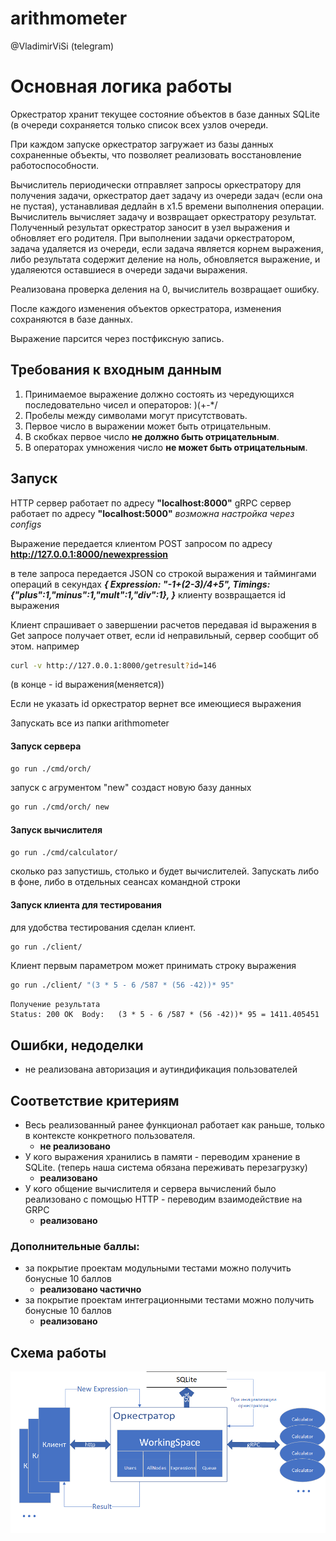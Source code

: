 # arithmometer
@VladimirViSi (telegram)

# Основная логика работы
Оркестратор хранит текущее состояние объектов в базе данных SQLite (в очереди сохраняется 
только список всех узлов очереди.

При каждом запуске оркестратор загружает из базы данных сохраненные объекты, что позволяет 
реализовать восстановление работоспособности.


Вычислитель периодически отправляет запросы оркестратору для получения задачи, оркестратор
дает задачу из очереди задач (если она не пустая), устанавливая дедлайн в х1.5 времени выполнения
операции. Вычислитель вычисляет задачу и возвращает оркестратору результат.
Полученный результат оркестратор заносит в узел выражения и обновляет его родителя.
При выполнении задачи оркестратором, задача удаляется из очереди, если задача является корнем выражения,
либо результата содержит деление на ноль, обновляется выражение, и удаляеются оставшиеся в очереди 
задачи выражения.

Реализована проверка деления на 0, вычислитель возвращает ошибку.

После каждого изменения объектов оркестратора, изменения сохраняются в базе данных.

Выражение парсится через постфиксную запись.



## Требования к входным данным
1. Принимаемое выражение должно состоять из чередующихся последовательно чисел и операторов: )(+-*/
2. Пробелы между символами могут присутствовать.
3. Первое число в выражении может быть отрицательным. 
4. В скобках первое число __не должно быть отрицательным__.
5. В операторах умножения число __не может быть отрицательным__.


## Запуск
HTTP сервер работает по адресу __"localhost:8000"__
gRPC сервер работает по адресу __"localhost:5000"__
_возможна настройка через configs_

Выражение передается клиентом POST запросом по адресу
__http://127.0.0.1:8000/newexpression__

в теле запроса передается JSON со строкой выражения и таймингами операций в секундах
___{
Expression:     "-1+(2-3)/4+5",
Timings:        {"plus":1,"minus":1,"mult":1,"div":1},
}___
клиенту возвращается id выражения

Клиент спрашивает о завершении расчетов передавая id выражения в Get запросе
получает ответ, если id неправильный, сервер сообщит об этом. 
например 
```bash
curl -v http://127.0.0.1:8000/getresult?id=146
```
(в конце - id выражения(меняется))

Если не указать id оркестратор вернет все имеющиеся выражения


Запускать все из папки arithmometer

#### Запуск сервера
```bash
go run ./cmd/orch/
```
запуск с агрументом "new" создаст новую базу данных
```bash
go run ./cmd/orch/ new
```


#### Запуск вычислителя

```bash
go run ./cmd/calculator/
```

сколько раз запустишь, столько и будет вычислителей. Запускать либо в фоне, либо
в отдельных сеансах командной строки

#### Запуск клиента для тестирования
для удобства тестирования сделан клиент.

```bash
go run ./client/
```
 Клиент первым параметром может принимать строку выражения
```bash
go run ./client/ "(3 * 5 - 6 /587 * (56 -42))* 95"
```
```text
Получение результата
Status: 200 OK  Body:   (3 * 5 - 6 /587 * (56 -42))* 95 = 1411.405451

```

## Ошибки, недоделки
* не реализована авторизация и аутиндификация пользователей

## Соответствие критериям
* Весь реализованный ранее функционал работает как раньше, только в контексте конкретного пользователя.
  - __не реализовано__
* У кого выражения хранились в памяти - переводим хранение в SQLite. (теперь наша система обязана переживать перезагрузку)
  - __реализовано__
* У кого общение вычислителя и сервера вычислений было реализовано с помощью HTTP - переводим взаимодействие на GRPC
  - __реализовано__

### Дополнительные баллы:
- за покрытие проектам модульными тестами можно получить бонусные 10 баллов 
  - __реализовано частично__
- за покрытие проектам интеграционными тестами можно получить бонусные 10 баллов 
  - __реализовано__


## Схема работы
![Схема взаимодействия модулей](img/Schema.png)